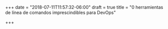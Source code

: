 +++
date = "2018-07-11T11:57:32-06:00"
draft = true
title = "0 herramientas de línea de comandos imprescindibles para DevOps"

+++
